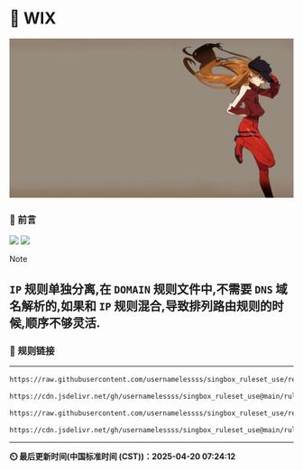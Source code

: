 
# 🧸 WIX
![](https://raw.githubusercontent.com/usernamelessss/picture-bed/main/images/202504042256831.jpg)
### 📣 前言
![](https://shields.io/badge/-移除重复规则-ff69b4) ![](https://shields.io/badge/-IP&nbsp;规则单独存放不与&nbsp;DOMAIN&nbsp;等混合-green)
> [!NOTE]
**`IP` 规则单独分离,在 `DOMAIN` 规则文件中,不需要 `DNS` 域名解析的,如果和 `IP` 规则混合,导致排列路由规则的时候,顺序不够灵活.**
---

###  🔗 规则链接
---

```url
https://raw.githubusercontent.com/usernamelessss/singbox_ruleset_use/refs/heads/main/rule/WIX/WIX_No_IP.json
```

```url
https://cdn.jsdelivr.net/gh/usernamelessss/singbox_ruleset_use@main/rule/WIX/WIX_No_IP.json
```

```url
https://raw.githubusercontent.com/usernamelessss/singbox_ruleset_use/refs/heads/main/rule/WIX/WIX_No_IP.srs
```

```url
https://cdn.jsdelivr.net/gh/usernamelessss/singbox_ruleset_use@main/rule/WIX/WIX_No_IP.srs
```

---
**⏲️ 最后更新时间(中国标准时间 (CST))：2025-04-20 07:24:12**